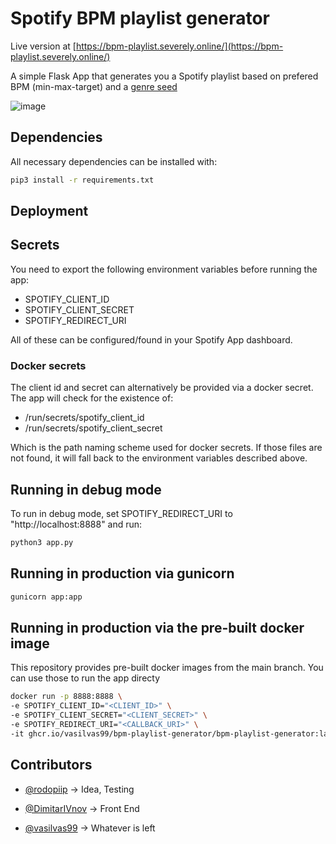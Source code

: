 # Spotify BPM playlist generator

Live version at [https://bpm-playlist.severely.online/](https://bpm-playlist.severely.online/)

A simple Flask App that generates you a Spotify playlist based on prefered BPM (min-max-target) and a [genre seed](https://gist.github.com/drumnation/91a789da6f17f2ee20db8f55382b6653#file-genre-seeds-json)

![image](https://github.com/user-attachments/assets/a2296fb4-5910-4d3d-9b2d-643903e4a5d0)

## Dependencies

All necessary dependencies can be installed with:

```bash
pip3 install -r requirements.txt
```

## Deployment

## Secrets

You need to export the following environment variables before running the app:

- SPOTIFY_CLIENT_ID
- SPOTIFY_CLIENT_SECRET
- SPOTIFY_REDIRECT_URI

All of these can be configured/found in your Spotify App dashboard.

### Docker secrets

The client id and secret can alternatively be provided via a docker secret. The app will check for the existence of:

- /run/secrets/spotify_client_id
- /run/secrets/spotify_client_secret

Which is the path naming scheme used for docker secrets. If those files are not found, it will fall back to the environment variables described above.

## Running in debug mode

To run in debug mode, set SPOTIFY_REDIRECT_URI to "http://localhost:8888" and run:

```bash
python3 app.py
```

## Running in production via gunicorn

```bash
gunicorn app:app
```

## Running in production via the pre-built docker image

This repository provides pre-built docker images from the main branch. You can use those to run the app directy

```bash
docker run -p 8888:8888 \
-e SPOTIFY_CLIENT_ID="<CLIENT_ID>" \
-e SPOTIFY_CLIENT_SECRET="<CLIENT_SECRET>" \
-e SPOTIFY_REDIRECT_URI="<CALLBACK_URI>" \
-it ghcr.io/vasilvas99/bpm-playlist-generator/bpm-playlist-generator:latest
```

## Contributors

- [@rodopiip](https://github.com/rodopiip) -> Idea, Testing

- [@DimitarIVnov](https://github.com/DimitarIVnov) -> Front End

- [@vasilvas99](https://github.com/vasilvas99) -> Whatever is left
